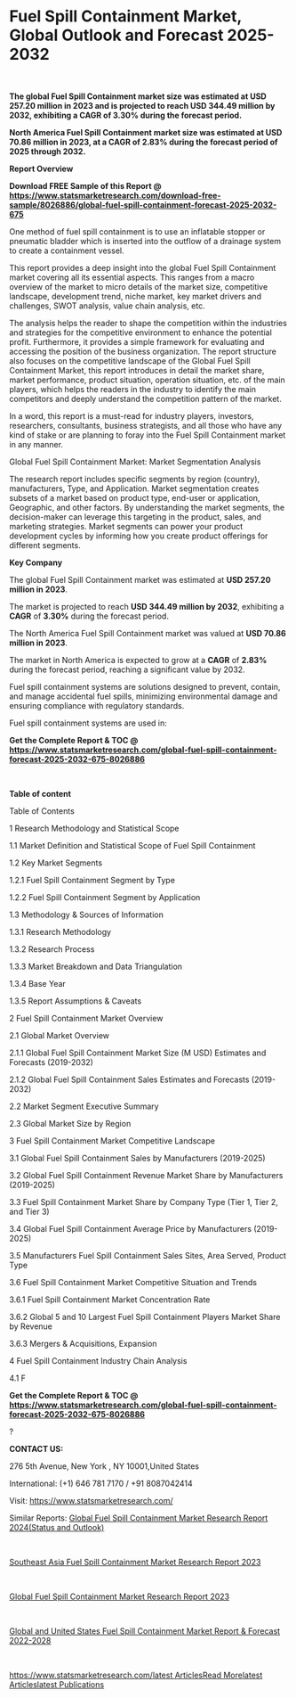 <h1>Fuel Spill Containment Market, Global Outlook and Forecast 2025-2032</h1><br/><p><strong>The global Fuel Spill Containment market size was estimated at USD 257.20 million in 2023 and is projected to reach USD 344.49 million by 2032, exhibiting a <strong>CAGR</strong> of 3.30% during the forecast period.</strong></p>
 
 
 
 <p><strong>North America Fuel Spill Containment market size was estimated at USD 70.86 million in 2023, at a <strong>CAGR</strong> of 2.83% during the forecast period of 2025 through 2032.</strong></p>
 
 
 
 <p><strong>Report Overview</strong></p>
 
 
 
 <p><strong>Download FREE Sample of this Report @ <a href="https://www.statsmarketresearch.com/download-free-sample/8026886/global-fuel-spill-containment-forecast-2025-2032-675">https://www.statsmarketresearch.com/download-free-sample/8026886/global-fuel-spill-containment-forecast-2025-2032-675</a></strong></p>
 
 
 
 <p>One method of fuel spill containment is to use an inflatable stopper or pneumatic bladder which is inserted into the outflow of a drainage system to create a containment vessel.</p>
 
 
 
 <p>This report provides a deep insight into the global Fuel Spill Containment market covering all its essential aspects. This ranges from a macro overview of the market to micro details of the market size, competitive landscape, development trend, niche market, key market drivers and challenges, SWOT analysis, value chain analysis, etc.</p>
 
 
 
 <p>The analysis helps the reader to shape the competition within the industries and strategies for the competitive environment to enhance the potential profit. Furthermore, it provides a simple framework for evaluating and accessing the position of the business organization. The report structure also focuses on the competitive landscape of the Global Fuel Spill Containment Market, this report introduces in detail the market share, market performance, product situation, operation situation, etc. of the main players, which helps the readers in the industry to identify the main competitors and deeply understand the competition pattern of the market.</p>
 
 
 
 <p>In a word, this report is a must-read for industry players, investors, researchers, consultants, business strategists, and all those who have any kind of stake or are planning to foray into the Fuel Spill Containment market in any manner.</p>
 
 
 
 <p>Global Fuel Spill Containment Market: Market Segmentation Analysis</p>
 
 
 
 <p>The research report includes specific segments by region (country), manufacturers, Type, and Application. Market segmentation creates subsets of a market based on product type, end-user or application, Geographic, and other factors. By understanding the market segments, the decision-maker can leverage this targeting in the product, sales, and marketing strategies. Market segments can power your product development cycles by informing how you create product offerings for different segments.</p>
 
 
 
 <p><strong>Key Company</strong></p>
 
 
 
 <p>The global Fuel Spill Containment market was estimated at <strong>USD 257.20 million in 2023</strong>.</p>
 
 
 
 <p>The market is projected to reach <strong>USD 344.49 million by 2032</strong>, exhibiting a <strong>CAGR</strong> of <strong>3.30%</strong> during the forecast period.</p>
 
 
 
 <p>The North America Fuel Spill Containment market was valued at <strong>USD 70.86 million in 2023</strong>.</p>
 
 
 
 <p>The market in North America is expected to grow at a <strong>CAGR</strong> of <strong>2.83%</strong> during the forecast period, reaching a significant value by 2032.</p>
 
 
 
 <p>Fuel spill containment systems are solutions designed to prevent, contain, and manage accidental fuel spills, minimizing environmental damage and ensuring compliance with regulatory standards.</p>
 
 
 
 <p>Fuel spill containment systems are used in:</p>
 
 
 
 <div><b>Get the Complete Report & TOC @ <a href="https://www.statsmarketresearch.com/global-fuel-spill-containment-forecast-2025-2032-675-8026886">https://www.statsmarketresearch.com/global-fuel-spill-containment-forecast-2025-2032-675-8026886</a></b></div>
 
 
 
 <p><br />
 
 <b>Table of content</b></p>
 
 
 
 <p>Table of Contents<br />
 
 1 Research Methodology and Statistical Scope<br />
 
 1.1 Market Definition and Statistical Scope of Fuel Spill Containment<br />
 
 1.2 Key Market Segments<br />
 
 1.2.1 Fuel Spill Containment Segment by Type<br />
 
 1.2.2 Fuel Spill Containment Segment by Application<br />
 
 1.3 Methodology & Sources of Information<br />
 
 1.3.1 Research Methodology<br />
 
 1.3.2 Research Process<br />
 
 1.3.3 Market Breakdown and Data Triangulation<br />
 
 1.3.4 Base Year<br />
 
 1.3.5 Report Assumptions & Caveats<br />
 
 2 Fuel Spill Containment Market Overview<br />
 
 2.1 Global Market Overview<br />
 
 2.1.1 Global Fuel Spill Containment Market Size (M USD) Estimates and Forecasts (2019-2032)<br />
 
 2.1.2 Global Fuel Spill Containment Sales Estimates and Forecasts (2019-2032)<br />
 
 2.2 Market Segment Executive Summary<br />
 
 2.3 Global Market Size by Region<br />
 
 3 Fuel Spill Containment Market Competitive Landscape<br />
 
 3.1 Global Fuel Spill Containment Sales by Manufacturers (2019-2025)<br />
 
 3.2 Global Fuel Spill Containment Revenue Market Share by Manufacturers (2019-2025)<br />
 
 3.3 Fuel Spill Containment Market Share by Company Type (Tier 1, Tier 2, and Tier 3)<br />
 
 3.4 Global Fuel Spill Containment Average Price by Manufacturers (2019-2025)<br />
 
 3.5 Manufacturers Fuel Spill Containment Sales Sites, Area Served, Product Type<br />
 
 3.6 Fuel Spill Containment Market Competitive Situation and Trends<br />
 
 3.6.1 Fuel Spill Containment Market Concentration Rate<br />
 
 3.6.2 Global 5 and 10 Largest Fuel Spill Containment Players Market Share by Revenue<br />
 
 3.6.3 Mergers & Acquisitions, Expansion<br />
 
 4 Fuel Spill Containment Industry Chain Analysis<br />
 
 4.1 F</p>
 
 
 
 <div><b>Get the Complete Report & TOC @ <a href="https://www.statsmarketresearch.com/global-fuel-spill-containment-forecast-2025-2032-675-8026886">https://www.statsmarketresearch.com/global-fuel-spill-containment-forecast-2025-2032-675-8026886</a></b></div>
 
 
 
 <p>? </p>
 
 
 
 <p><b>CONTACT US:</b><br />
 
 276 5th Avenue, New York , NY 10001,United States<br />
 
 International: (+1) 646 781 7170 / +91 8087042414<br />
 
 Visit: <a href="https://www.statsmarketresearch.com/">https://www.statsmarketresearch.com/</a><br />
 
 Similar Reports: <a href="https://www.statsmarketresearch.com/global-fuel-spill-containment-forecast-2025-2032-675-8026886">Global Fuel Spill Containment Market Research Report 2024(Status and Outlook)</a><br />
 
 <br />
 
 <a href="https://www.statsmarketresearch.com/global-fuel-spill-containment-forecast-2025-2032-675-8026886">Southeast Asia Fuel Spill Containment Market Research Report 2023</a><br />
 
 <br />
 
 <a href="https://www.statsmarketresearch.com/global-fuel-spill-containment-forecast-2025-2032-675-8026886">Global Fuel Spill Containment Market Research Report 2023</a><br />
 
 <br />
 
 <a href="https://www.statsmarketresearch.com/global-fuel-spill-containment-forecast-2025-2032-675-8026886">Global and United States Fuel Spill Containment Market Report & Forecast 2022-2028</a><br />
 
 <br />
 
 <a href="https://gyeongbokgung.com">https://www.statsmarketresearch.com/</a><a href="https://hallyeomaritime.com">latest Articles</a><a href="https://jingwansa.com">Read More</a><a href="https://nguoiviet.jp/">latest Articles</a><a href="https://www.intelmarketresearch.com/">latest Publications</a></p>